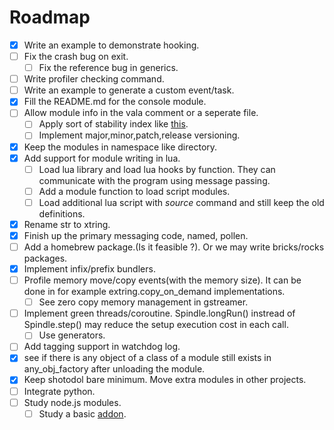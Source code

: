 Roadmap
========

- [x] Write an example to demonstrate hooking.
- [ ] Fix the crash bug on exit.
	- [ ] Fix the reference bug in generics.
- [ ] Write profiler checking command.
- [ ] Write an example to generate a custom event/task.
- [x] Fill the README.md for the console module.
- [ ] Allow module info in the vala comment or a seperate file.
	- [ ] Apply sort of stability index like [this](http://www.nodejs.org/api/documentation.html).
	- [ ] Implement major,minor,patch,release versioning.
- [x] Keep the modules in namespace like directory.
- [x] Add support for module writing in lua. 
	- [ ] Load lua library and load lua hooks by function. They can communicate with the program using message passing.
	- [ ] Add a module function to load script modules.
	- [ ] Load additional lua script with _source_ command and still keep the old definitions.
- [x] Rename str to xtring.
- [x] Finish up the primary messaging code, named, pollen.
- [ ] Add a homebrew package.(Is it feasible ?). Or we may write bricks/rocks packages.
- [x] Implement infix/prefix bundlers.
- [ ] Profile memory move/copy events(with the memory size). It can be done in for example extring.copy_on_demand implementations.
	- [ ] See zero copy memory management in gstreamer.
- [ ] Implement green threads/coroutine. Spindle.longRun() instread of Spindle.step() may reduce the setup execution cost in each call.
	- [ ] Use generators.
- [ ] Add tagging support in watchdog log.
- [x] see if there is any object of a class of a module still exists in any_obj_factory after unloading the module.
- [x] Keep shotodol bare minimum. Move extra modules in other projects.
- [ ] Integrate python.
- [ ] Study node.js modules.
	- [ ] Study a basic [addon](http://www.nodejs.org/api/addons.html).
